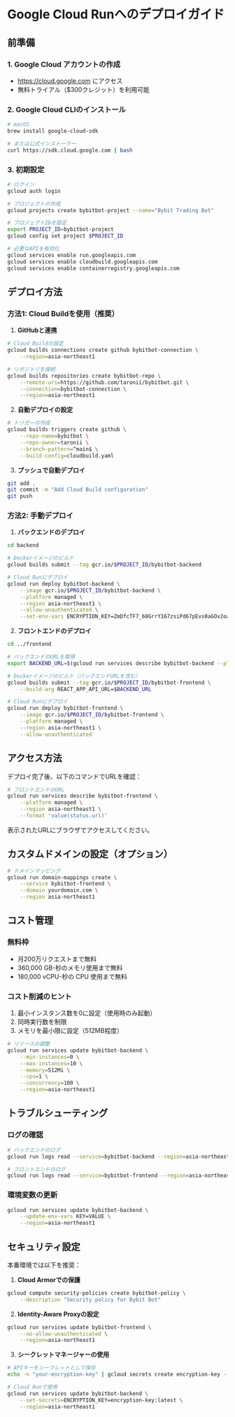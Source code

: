# Google Cloud Runへのデプロイガイド

## 前準備

### 1. Google Cloud アカウントの作成
- https://cloud.google.com にアクセス
- 無料トライアル（$300クレジット）を利用可能

### 2. Google Cloud CLIのインストール
```bash
# macOS
brew install google-cloud-sdk

# または公式インストーラー
curl https://sdk.cloud.google.com | bash
```

### 3. 初期設定
```bash
# ログイン
gcloud auth login

# プロジェクトの作成
gcloud projects create bybitbot-project --name="Bybit Trading Bot"

# プロジェクトIDを設定
export PROJECT_ID=bybitbot-project
gcloud config set project $PROJECT_ID

# 必要なAPIを有効化
gcloud services enable run.googleapis.com
gcloud services enable cloudbuild.googleapis.com
gcloud services enable containerregistry.googleapis.com
```

## デプロイ方法

### 方法1: Cloud Buildを使用（推奨）

1. **GitHubと連携**
```bash
# Cloud Buildの設定
gcloud builds connections create github bybitbot-connection \
    --region=asia-northeast1

# リポジトリを接続
gcloud builds repositories create bybitbot-repo \
    --remote-uri=https://github.com/taronii/bybitbot.git \
    --connection=bybitbot-connection \
    --region=asia-northeast1
```

2. **自動デプロイの設定**
```bash
# トリガーの作成
gcloud builds triggers create github \
    --repo-name=bybitbot \
    --repo-owner=taronii \
    --branch-pattern=^main$ \
    --build-config=cloudbuild.yaml
```

3. **プッシュで自動デプロイ**
```bash
git add .
git commit -m "Add Cloud Build configuration"
git push
```

### 方法2: 手動デプロイ

1. **バックエンドのデプロイ**
```bash
cd backend

# Dockerイメージのビルド
gcloud builds submit --tag gcr.io/$PROJECT_ID/bybitbot-backend

# Cloud Runにデプロイ
gcloud run deploy bybitbot-backend \
    --image gcr.io/$PROJECT_ID/bybitbot-backend \
    --platform managed \
    --region asia-northeast1 \
    --allow-unauthenticated \
    --set-env-vars ENCRYPTION_KEY=ZmDfcTF7_60GrrY167zsiPd67pEvs0aGOv2oasOM1Pg=
```

2. **フロントエンドのデプロイ**
```bash
cd ../frontend

# バックエンドのURLを取得
export BACKEND_URL=$(gcloud run services describe bybitbot-backend --platform managed --region asia-northeast1 --format 'value(status.url)')

# Dockerイメージのビルド（バックエンドURLを含む）
gcloud builds submit --tag gcr.io/$PROJECT_ID/bybitbot-frontend \
    --build-arg REACT_APP_API_URL=$BACKEND_URL

# Cloud Runにデプロイ
gcloud run deploy bybitbot-frontend \
    --image gcr.io/$PROJECT_ID/bybitbot-frontend \
    --platform managed \
    --region asia-northeast1 \
    --allow-unauthenticated
```

## アクセス方法

デプロイ完了後、以下のコマンドでURLを確認：

```bash
# フロントエンドのURL
gcloud run services describe bybitbot-frontend \
    --platform managed \
    --region asia-northeast1 \
    --format 'value(status.url)'
```

表示されたURLにブラウザでアクセスしてください。

## カスタムドメインの設定（オプション）

```bash
# ドメインマッピング
gcloud run domain-mappings create \
    --service bybitbot-frontend \
    --domain yourdomain.com \
    --region asia-northeast1
```

## コスト管理

### 無料枠
- 月200万リクエストまで無料
- 360,000 GB-秒のメモリ使用まで無料
- 180,000 vCPU-秒の CPU 使用まで無料

### コスト削減のヒント
1. 最小インスタンス数を0に設定（使用時のみ起動）
2. 同時実行数を制限
3. メモリを最小限に設定（512MB程度）

```bash
# リソースの調整
gcloud run services update bybitbot-backend \
    --min-instances=0 \
    --max-instances=10 \
    --memory=512Mi \
    --cpu=1 \
    --concurrency=100 \
    --region=asia-northeast1
```

## トラブルシューティング

### ログの確認
```bash
# バックエンドのログ
gcloud run logs read --service=bybitbot-backend --region=asia-northeast1

# フロントエンドのログ
gcloud run logs read --service=bybitbot-frontend --region=asia-northeast1
```

### 環境変数の更新
```bash
gcloud run services update bybitbot-backend \
    --update-env-vars KEY=VALUE \
    --region=asia-northeast1
```

## セキュリティ設定

本番環境では以下を推奨：

1. **Cloud Armorでの保護**
```bash
gcloud compute security-policies create bybitbot-policy \
    --description "Security policy for Bybit Bot"
```

2. **Identity-Aware Proxyの設定**
```bash
gcloud run services update bybitbot-frontend \
    --no-allow-unauthenticated \
    --region=asia-northeast1
```

3. **シークレットマネージャーの使用**
```bash
# APIキーをシークレットとして保存
echo -n "your-encryption-key" | gcloud secrets create encryption-key --data-file=-

# Cloud Runで使用
gcloud run services update bybitbot-backend \
    --set-secrets=ENCRYPTION_KEY=encryption-key:latest \
    --region=asia-northeast1
```